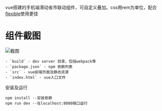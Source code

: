 vue搭建的手机端滑动省市联动组件，可自定义叠加。css用rem为单位，配合<a href="https://github.com/amfe/lib-flexible">flexible</a>使用更佳
# 组件截图
![截图](https://github.com/yilianyoumeng/vue-linkage/blob/master/md.png)
```
- `build` - dev server 目录，包括webpack等
- `package.json` - npm 依赖列表
- `src` - vue前端页面及静态资源
- `index.html` - vue入口文件
```
安装及运行
```
npm install --安装依赖
npm run dev --在localhost:8080端口运行
```